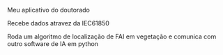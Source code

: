 Meu aplicativo do doutorado

Recebe dados atravez da IEC61850 

Roda um algoritmo de localização de FAI em vegetação e comunica com outro software de IA em python
